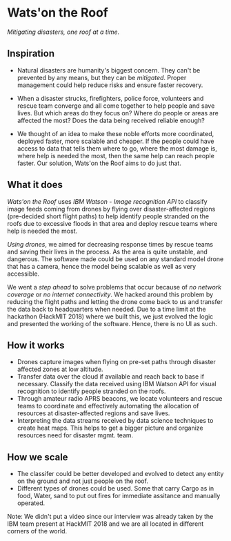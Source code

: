 # Wats'on the Roof
_Mitigating disasters, one roof at a time._

## Inspiration
- Natural disasters are humanity's biggest concern. They can't be prevented by any means, but they can be *mitigated*. Proper management could help reduce risks and ensure faster recovery. 

- When a disaster strucks, firefighters, police force, volunteers and rescue team converge and all come together to help people and save lives. But which areas do they focus on? Where do people or areas are affected the most? Does the data being received reliable enough?  

- We thought of an idea to make these noble efforts more coordinated, deployed faster, more scalable and cheaper. If the people could have access to data that tells them where to go, where the most damage is, where help is needed the most, then the same help can reach people faster. Our solution, Wats'on the Roof aims to do just that.

## What it does
*Wats'on the Roof* uses *IBM Watson - Image recognition API* to classify image feeds coming from drones by flying over disaster-affected regions (pre-decided short flight paths) to help identify people stranded on the roofs due to excessive floods in that area and deploy rescue teams where help is needed the most.

*Using drones*, we aimed for decreasing response times by rescue teams and saving their lives in the process. As the area is quite unstable, and dangerous. The software made could be used on any standard model drone that has a camera, hence the model being scalable as well as very accessible. 

We went a *step ahead* to solve problems that occur because of *no network coverage* or *no internet connectivity*. We hacked around this problem by reducing the flight paths and letting the drone come back to us and transfer the data back to headquarters when needed. Due to a time limit at the hackathon (HackMIT 2018) where we built this, we just evolved the logic and presented the working of the software. Hence, there is no UI as such. 

## How it works
- Drones capture images when flying on pre-set paths through disaster affected zones at low altitude.
- Transfer data over the cloud if available and reach back to base if necessary. Classify the data received using IBM Watson API for visual recognition to identify people stranded on the roofs.
- Through amateur radio APRS beacons, we locate volunteers and rescue teams to coordinate and effectively automating the allocation of resources at disaster-affected regions and save lives.
- Interpreting the data streams received by data science techniques to create heat maps. This helps to get a bigger picture and organize resources need for disaster mgmt. team.

## How we scale
- The classifer could be better developed and evolved to detect any entity on the ground and not just people on the roof. 
- Different types of drones could be used. Some that carry Cargo as in food, Water, sand to put out fires for immediate assitance and manually operated.


Note: We didn't put a video since our interview was already taken by the IBM team present at HackMIT 2018 and we are all located in different corners of the world.

